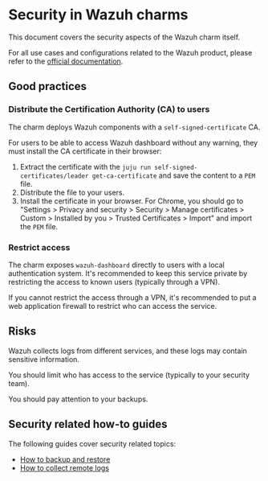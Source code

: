 # Security in Wazuh charms

This document covers the security aspects of the Wazuh charm itself.

For all use cases and configurations related to the Wazuh product, please refer to the [official documentation](https://documentation.wazuh.com/current/index.html).

## Good practices

### Distribute the Certification Authority (CA) to users

The charm deploys Wazuh components with a `self-signed-certificate` CA.

For users to be able to access Wazuh dashboard without any warning, they must install the CA certificate in their browser:

1. Extract the certificate with the `juju run self-signed-certificates/leader get-ca-certificate` and save the content to a `PEM` file.
2. Distribute the file to your users.
3. Install the certificate in your browser. For Chrome, you should go to "Settings > Privacy and security > Security > Manage certificates > Custom > Installed by you > Trusted Certificates > Import" and import the `PEM` file.

### Restrict access

The charm exposes `wazuh-dashboard` directly to users with a local authentication system. It's recommended to keep this service private by restricting the access to known users (typically through a VPN).

If you cannot restrict the access through a VPN, it's recommended to put a web application firewall to restrict who can access the service.

## Risks

Wazuh collects logs from different services, and these logs may contain sensitive information.

You should limit who has access to the service (typically to your security team).

You should pay attention to your backups.

## Security related how-to guides

The following guides cover security related topics:

- [How to backup and restore](../how-to/backup-restore.md)
- [How to collect remote logs](../how-to/collect-logs.md)